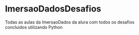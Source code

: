 # ImersaoDadosDesafios
Todas as aulas da ImersaoDados da alura com todos os desafios concluidos utilizando Python
